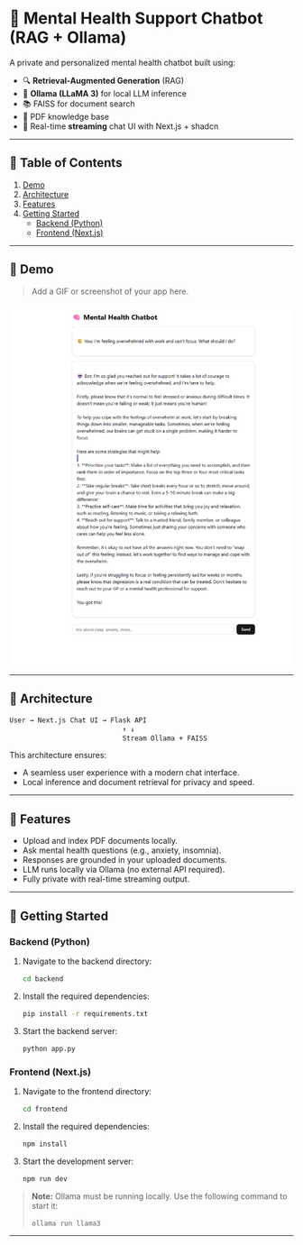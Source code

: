 # 🧠 Mental Health Support Chatbot (RAG + Ollama)

A private and personalized mental health chatbot built using:

- 🔍 **Retrieval-Augmented Generation** (RAG)
- 🧠 **Ollama (LLaMA 3)** for local LLM inference
- 📚 FAISS for document search
- 📄 PDF knowledge base
- 💬 Real-time **streaming** chat UI with Next.js + shadcn

---

## 📖 Table of Contents

1. [Demo](#-demo)
2. [Architecture](#-architecture)
3. [Features](#-features)
4. [Getting Started](#-getting-started)
   - [Backend (Python)](#backend-python)
   - [Frontend (Next.js)](#frontend-nextjs)

---

## 📸 Demo

> Add a GIF or screenshot of your app here.

![Demo Screenshot](image.png)

---

## 🧱 Architecture

```
User → Next.js Chat UI → Flask API
                            ↑ ↓
                            Stream Ollama + FAISS
```

This architecture ensures:
- A seamless user experience with a modern chat interface.
- Local inference and document retrieval for privacy and speed.

---

## 🔧 Features

- Upload and index PDF documents locally.
- Ask mental health questions (e.g., anxiety, insomnia).
- Responses are grounded in your uploaded documents.
- LLM runs locally via Ollama (no external API required).
- Fully private with real-time streaming output.

---

## 🚀 Getting Started

### Backend (Python)

1. Navigate to the backend directory:
   ```bash
   cd backend
   ```
2. Install the required dependencies:
   ```bash
   pip install -r requirements.txt
   ```
3. Start the backend server:
   ```bash
   python app.py
   ```

### Frontend (Next.js)

1. Navigate to the frontend directory:
   ```bash
   cd frontend
   ```
2. Install the required dependencies:
   ```bash
   npm install
   ```
3. Start the development server:
   ```bash
   npm run dev
   ```

> **Note:** Ollama must be running locally. Use the following command to start it:
> ```bash
> ollama run llama3
> ```

---
